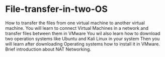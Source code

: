# File-transfer-in-two-OS
How to transfer the files from one virtual machine to another virtual machine. You will learn to connect Virtual Machines in a network and transfer files between them in VMware
You wil also learn how to download two operation systems like Ubuntu and Kali Linux in your system
Then you will learn after downloading Operating systems how to install it in VMware.
Brief introduction about NAT Networking.
